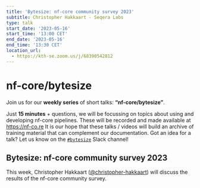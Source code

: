 ```yaml
---
title: 'Bytesize: nf-core community survey 2023'
subtitle: Christopher Hakkaart - Seqera Labs
type: talk
start_date: '2023-05-16'
start_time: '13:00 CET'
end_date: '2023-05-16'
end_time: '13:30 CET'
location_url:
  - https://kth-se.zoom.us/j/68390542812
---
```


# nf-core/bytesize

Join us for our **weekly series** of short talks: **“nf-core/bytesize”**.

Just **15 minutes** + questions, we will be focussing on topics about using and developing nf-core pipelines.
These will be recorded and made available at <https://nf-co.re>
It is our hope that these talks / videos will build an archive of training material that can complement our documentation. Got an idea for a talk? Let us know on the [`#bytesize`](https://nfcore.slack.com/channels/bytesize) Slack channel!

## Bytesize: nf-core community survey 2023

This week, Christopher Hakkaart ([@christopher-hakkaart](https://github.com/christopher-hakkaart)) will discuss the results of the nf-core community survey.
